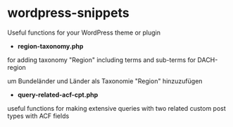 # wordpress-snippets
Useful functions for your WordPress theme or plugin


* **region-taxonomy.php**

for adding taxonomy "Region" including terms and sub-terms for DACH-region

um Bundeländer und Länder als Taxonomie "Region" hinzuzufügen


* **query-related-acf-cpt.php**

useful functions for making extensive queries with two related custom post types with ACF fields
